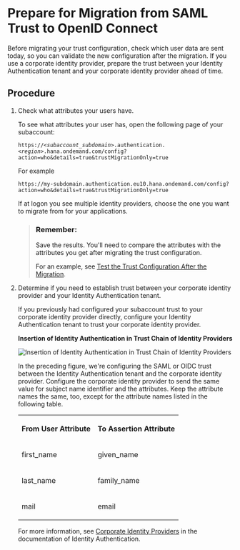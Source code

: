 <!-- loio269f60d804bd499d821312cd1ad3ff0b -->

# Prepare for Migration from SAML Trust to OpenID Connect

Before migrating your trust configuration, check which user data are sent today, so you can validate the new configuration after the migration. If you use a corporate identity provider, prepare the trust between your Identity Authentication tenant and your corporate identity provider ahead of time.



<a name="loio269f60d804bd499d821312cd1ad3ff0b__steps_yvg_gsz_gxb"/>

## Procedure

1.  Check what attributes your users have.

    To see what attributes your user has, open the following page of your subaccount:

    <code>https://<i class="varname">&lt;subaccount_subdomain&gt;</i>.authentication.<i class="varname">&lt;region&gt;</i>.hana.ondemand.com/config?action=who&amp;details=true&amp;trustMigrationOnly=true</code>

    For example

    `https://my-subdomain.authentication.eu10.hana.ondemand.com/config?action=who&details=true&trustMigrationOnly=true`

    If at logon you see multiple identity providers, choose the one you want to migrate from for your applications.

    > ### Remember:  
    > Save the results. You'll need to compare the attributes with the attributes you get after migrating the trust configuration.
    > 
    > For an example, see [Test the Trust Configuration After the Migration](test-the-trust-configuration-after-the-migration-edc7c42.md).

2.  Determine if you need to establish trust between your corporate identity provider and your Identity Authentication tenant.

    If you previously had configured your subaccount trust to your corporate identity provider directly, configure your Identity Authentication tenant to trust your corporate identity provider.

      
      
    **Insertion of Identity Authentication in Trust Chain of Identity Providers**

    ![](images/Injection_of_IAS_Between_Corp_IDP_db96a95.png "Insertion of Identity
                                    Authentication in Trust Chain of Identity
    							Providers")

    In the preceding figure, we're configuring the SAML or OIDC trust between the Identity Authentication tenant and the corporate identity provider. Configure the corporate identity provider to send the same value for subject name identifier and the attributes. Keep the attribute names the same, too, except for the attribute names listed in the following table.


    <table>
    <tr>
    <th valign="top">

    From User Attribute
    
    </th>
    <th valign="top">

    To Assertion Attribute
    
    </th>
    </tr>
    <tr>
    <td valign="top">
    
    first\_name
    
    </td>
    <td valign="top">
    
    given\_name
    
    </td>
    </tr>
    <tr>
    <td valign="top">
    
    last\_name
    
    </td>
    <td valign="top">
    
    family\_name
    
    </td>
    </tr>
    <tr>
    <td valign="top">
    
    mail
    
    </td>
    <td valign="top">
    
    email
    
    </td>
    </tr>
    </table>
    
    For more information, see [Corporate Identity Providers](https://help.sap.com/docs/IDENTITY_AUTHENTICATION/6d6d63354d1242d185ab4830fc04feb1/19f3eca47db643b6aad448b5dc1075ad.html) in the documentation of Identity Authentication.


